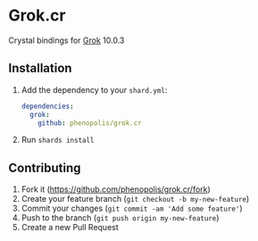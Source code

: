 # Grok.cr

Crystal bindings for [Grok](https://github.com/GrokImageCompression/grok) 10.0.3

## Installation

1. Add the dependency to your `shard.yml`:

   ```yaml
   dependencies:
     grok:
       github: phenopolis/grok.cr
   ```

2. Run `shards install`

## Contributing

1. Fork it (<https://github.com/phenopolis/grok.cr/fork>)
2. Create your feature branch (`git checkout -b my-new-feature`)
3. Commit your changes (`git commit -am 'Add some feature'`)
4. Push to the branch (`git push origin my-new-feature`)
5. Create a new Pull Request

